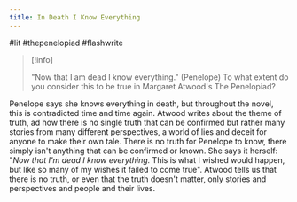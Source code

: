 ```yaml
---
title: In Death I Know Everything
---
```

#lit #thepenelopiad #flashwrite 

> [!info]
> 
> "Now that I am dead I know everything." (Penelope) To what extent do you consider this to be true in Margaret Atwood's The Penelopiad?

Penelope says she knows everything in death, but throughout the novel, this is contradicted time and time again. Atwood writes about the theme of truth, ad how there is no single truth that can be confirmed but rather many stories from many different perspectives, a world of lies and deceit for anyone to make their own tale. There is no truth for Penelope to know, there simply isn't anything that can be confirmed or known. She says it herself: "*Now that I'm dead I know everything.* This is what I wished would happen, but like so many of my wishes it failed to come true". Atwood tells us that there is no truth, or even that the truth doesn't matter, only stories and perspectives and people and their lives.